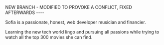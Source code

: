 NEW BRANCH - MODIFIED TO PROVOKE A CONFLICT, FIXED AFTERWARDS ----

Sofia is a passionate, honest, web developer musician and financier.

Learning the new tech world lingo and pursuing all passions while trying to watch all the top 300 movies she can find.
